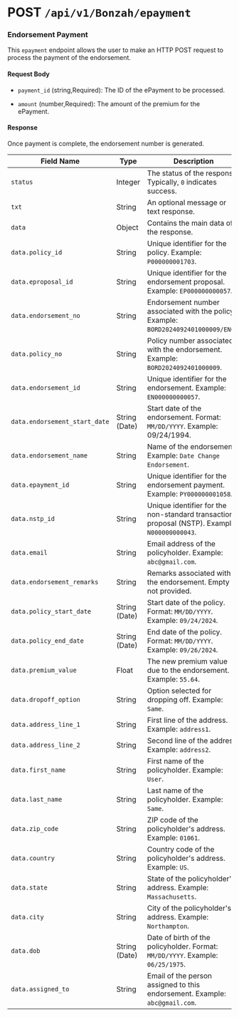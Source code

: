 # **POST** `/api/v1/Bonzah/epayment`

### Endorsement Payment

This `epayment` endpoint allows the user to make an HTTP POST request to process the payment of the endorsement.

#### Request Body

- `payment_id` (string,Required): The ID of the ePayment to be processed.
    
- `amount` (number,Required): The amount of the premium for the ePayment.
    

#### Response

Once payment is complete, the endorsement number is generated.

| **Field Name** | **Type** | **Description** |
| --- | --- | --- |
| `status` | Integer | The status of the response. Typically, `0` indicates success. |
| `txt` | String | An optional message or text response. |
| `data` | Object | Contains the main data of the response. |
| `data.policy_id` | String | Unique identifier for the policy. Example: `P000000001703`. |
| `data.eproposal_id` | String | Unique identifier for the endorsement proposal. Example: `EP000000000057`. |
| `data.endorsement_no` | String | Endorsement number associated with the policy. Example: `BORD2024092401000009/EN02`. |
| `data.policy_no` | String | Policy number associated with the endorsement. Example: `BORD2024092401000009`. |
| `data.endorsement_id` | String | Unique identifier for the endorsement. Example: `EN000000000057`. |
| `data.endorsement_start_date` | String (Date) | Start date of the endorsement. Format: `MM/DD/YYYY`. Example: 09/24/1994. |
| `data.endorsement_name` | String | Name of the endorsement. Example: `Date Change Endorsement`. |
| `data.epayment_id` | String | Unique identifier for the endorsement payment. Example: `PY000000001058`. |
| `data.nstp_id` | String | Unique identifier for the non-standard transaction proposal (NSTP). Example: `N000000000043`. |
| `data.email` | String | Email address of the policyholder. Example: `abc@gmail.com`. |
| `data.endorsement_remarks` | String | Remarks associated with the endorsement. Empty if not provided. |
| `data.policy_start_date` | String (Date) | Start date of the policy. Format: `MM/DD/YYYY`. Example: `09/24/2024`. |
| `data.policy_end_date` | String (Date) | End date of the policy. Format: `MM/DD/YYYY`. Example: `09/26/2024`. |
| `data.premium_value` | Float | The new premium value due to the endorsement. Example: `55.64`. |
| `data.dropoff_option` | String | Option selected for dropping off. Example: `Same`. |
| `data.address_line_1` | String | First line of the address. Example: `address1`. |
| `data.address_line_2` | String | Second line of the address. Example: `address2`. |
| `data.first_name` | String | First name of the policyholder. Example: `User`. |
| `data.last_name` | String | Last name of the policyholder. Example: `Same`. |
| `data.zip_code` | String | ZIP code of the policyholder's address. Example: `01061`. |
| `data.country` | String | Country code of the policyholder's address. Example: `US`. |
| `data.state` | String | State of the policyholder's address. Example: `Massachusetts`. |
| `data.city` | String | City of the policyholder's address. Example: `Northampton`. |
| `data.dob` | String (Date) | Date of birth of the policyholder. Format: `MM/DD/YYYY`. Example: `06/25/1975`. |
| `data.assigned_to` | String | Email of the person assigned to this endorsement. Example: `abc@gmail.com`. |
